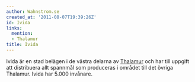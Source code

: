 ```yaml
---
author: Wahnstrom.se
created_at: '2011-08-07T19:39:26Z'
id: Ivida
links:
  mention:
  - Thalamur
title: Ivida
---
```


Ivida är en stad belägen i de västra delarna av [Thalamur] och har till uppgift att distribuera allt
spannmål som produceras i området till det övriga Thalamur. Ivida har 5.000 invånare.

  [Thalamur]: Thalamur